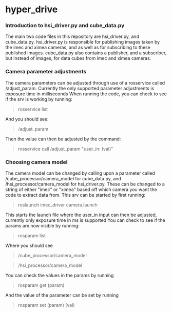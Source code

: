 # hyper_drive
### Introduction to hsi_driver.py and cube_data.py
The main two code files in this repository are hsi_driver.py, and cube_data.py. hsi_driver.py is responsible for publishing images taken by the imec and ximea cameras,
and as well as for subscribing to these published images. cube_data.py also contains a publisher, and a subscriber, but instead of images, for data cubes from imec and ximea cameras.

### Camera parameter adjustments
The camera parameters can be adjusted through use of a rosservice called /adjust_param. Currently the only supported parameter adjustments is exposure time in milliseconds
When running the code, you can check to see if the srv is working by running:
> rosservice list

And you should see:
> /adjust_param

Then the value can then be adjusted by the command:
> rosservice call /adjust_param "user_in: (val)"

### Choosing camera model
The camera model can be changed by calling upon a parameter called /cube_processor/camera_model for cube_data.py, and /hsi_processor/camera_model for hsi_driver.py.
These can be changed to a string of either "imec" or "ximea" based off which camera you want the code to extract data from. 
This srv can be started by first running:

> roslaunch imec_driver camera.launch 

This starts the launch file where the user_in input can then be adjusted, currently only exposure time in ms is supported
You can check to see if the params are now visible by running:
> rosparam list

Where you should see 
> /cube_processor/camera_model

> /hsi_processor/camera_model

You can check the values in the params by running
> rosparam get (param)

And the value of the parameter can be set by running
> rosparam set (param) (val)
